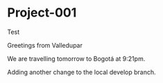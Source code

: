 # Project-001
Test

Greetings from Valledupar

We are travelling tomorrow to Bogotá at 9:21pm.

Adding another change to the local develop branch.